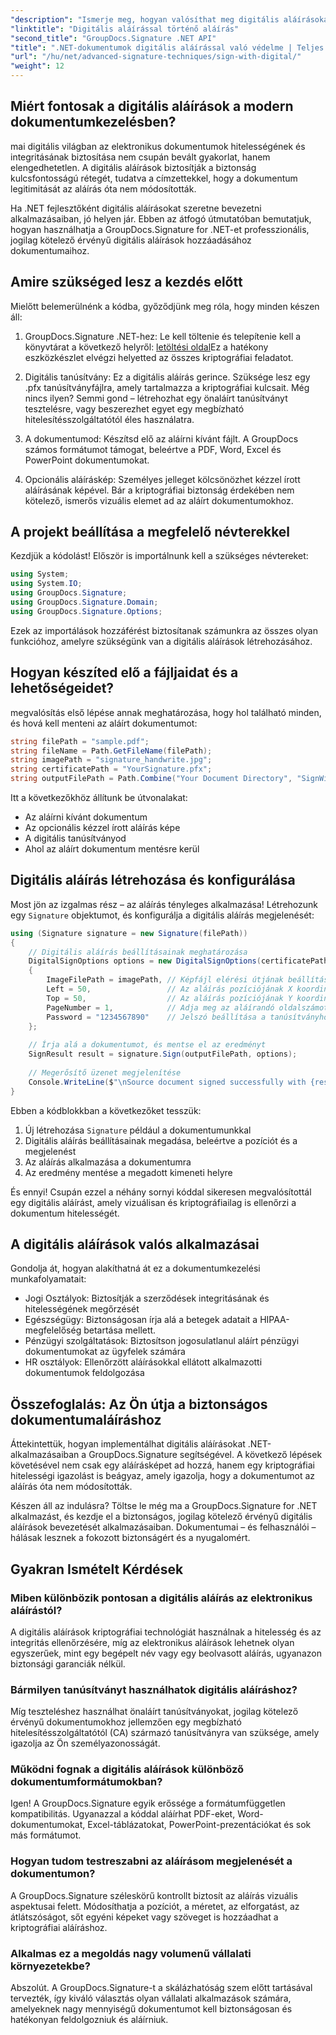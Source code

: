 ```yaml
---
"description": "Ismerje meg, hogyan valósíthat meg digitális aláírásokat .NET alkalmazásokban a GroupDocs.Signature használatával a dokumentumok biztonságának fokozása, a hitelesség biztosítása és a megfelelőségi követelmények teljesítése érdekében."
"linktitle": "Digitális aláírással történő aláírás"
"second_title": "GroupDocs.Signature .NET API"
"title": ".NET-dokumentumok digitális aláírással való védelme | Teljes útmutató"
"url": "/hu/net/advanced-signature-techniques/sign-with-digital/"
"weight": 12
---
```


## Miért fontosak a digitális aláírások a modern dokumentumkezelésben?

mai digitális világban az elektronikus dokumentumok hitelességének és integritásának biztosítása nem csupán bevált gyakorlat, hanem elengedhetetlen. A digitális aláírások biztosítják a biztonság kulcsfontosságú rétegét, tudatva a címzettekkel, hogy a dokumentum legitimitását az aláírás óta nem módosították.

Ha .NET fejlesztőként digitális aláírásokat szeretne bevezetni alkalmazásaiban, jó helyen jár. Ebben az átfogó útmutatóban bemutatjuk, hogyan használhatja a GroupDocs.Signature for .NET-et professzionális, jogilag kötelező érvényű digitális aláírások hozzáadásához dokumentumaihoz.

## Amire szükséged lesz a kezdés előtt

Mielőtt belemerülnénk a kódba, győződjünk meg róla, hogy minden készen áll:

1. GroupDocs.Signature .NET-hez: Le kell töltenie és telepítenie kell a könyvtárat a következő helyről: [letöltési oldal](https://releases.groupdocs.com/signature/net/)Ez a hatékony eszközkészlet elvégzi helyetted az összes kriptográfiai feladatot.

2. Digitális tanúsítvány: Ez a digitális aláírás gerince. Szüksége lesz egy .pfx tanúsítványfájlra, amely tartalmazza a kriptográfiai kulcsait. Még nincs ilyen? Semmi gond – létrehozhat egy önaláírt tanúsítványt tesztelésre, vagy beszerezhet egyet egy megbízható hitelesítésszolgáltatótól éles használatra.

3. A dokumentumod: Készítsd elő az aláírni kívánt fájlt. A GroupDocs számos formátumot támogat, beleértve a PDF, Word, Excel és PowerPoint dokumentumokat.

4. Opcionális aláíráskép: Személyes jelleget kölcsönözhet kézzel írott aláírásának képével. Bár a kriptográfiai biztonság érdekében nem kötelező, ismerős vizuális elemet ad az aláírt dokumentumokhoz.

## A projekt beállítása a megfelelő névterekkel

Kezdjük a kódolást! Először is importálnunk kell a szükséges névtereket:

```csharp
using System;
using System.IO;
using GroupDocs.Signature;
using GroupDocs.Signature.Domain;
using GroupDocs.Signature.Options;
```

Ezek az importálások hozzáférést biztosítanak számunkra az összes olyan funkcióhoz, amelyre szükségünk van a digitális aláírások létrehozásához.

## Hogyan készíted elő a fájljaidat és a lehetőségeidet?

megvalósítás első lépése annak meghatározása, hogy hol található minden, és hová kell menteni az aláírt dokumentumot:

```csharp
string filePath = "sample.pdf";
string fileName = Path.GetFileName(filePath);
string imagePath = "signature_handwrite.jpg";
string certificatePath = "YourSignature.pfx";
string outputFilePath = Path.Combine("Your Document Directory", "SignWithDigital", fileName);
```

Itt a következőkhöz állítunk be útvonalakat:
- Az aláírni kívánt dokumentum
- Az opcionális kézzel írott aláírás képe
- A digitális tanúsítványod
- Ahol az aláírt dokumentum mentésre kerül

## Digitális aláírás létrehozása és konfigurálása

Most jön az izgalmas rész – az aláírás tényleges alkalmazása! Létrehozunk egy `Signature` objektumot, és konfigurálja a digitális aláírás megjelenését:

```csharp
using (Signature signature = new Signature(filePath))
{
    // Digitális aláírás beállításainak meghatározása
    DigitalSignOptions options = new DigitalSignOptions(certificatePath)
    {
        ImageFilePath = imagePath, // Képfájl elérési útjának beállítása (opcionális)
        Left = 50,                 // Az aláírás pozíciójának X koordinátájának beállítása
        Top = 50,                  // Az aláírás pozíciójának Y koordinátájának beállítása
        PageNumber = 1,            // Adja meg az aláírandó oldalszámot
        Password = "1234567890"    // Jelszó beállítása a tanúsítványhoz (ha szükséges)
    };
    
    // Írja alá a dokumentumot, és mentse el az eredményt
    SignResult result = signature.Sign(outputFilePath, options);
    
    // Megerősítő üzenet megjelenítése
    Console.WriteLine($"\nSource document signed successfully with {result.Succeeded.Count} signature(s).\nFile saved at {outputFilePath}.");
}
```

Ebben a kódblokkban a következőket tesszük:
1. Új létrehozása `Signature` például a dokumentumunkkal
2. Digitális aláírás beállításainak megadása, beleértve a pozíciót és a megjelenést
3. Az aláírás alkalmazása a dokumentumra
4. Az eredmény mentése a megadott kimeneti helyre

És ennyi! Csupán ezzel a néhány sornyi kóddal sikeresen megvalósítottál egy digitális aláírást, amely vizuálisan és kriptográfiailag is ellenőrzi a dokumentum hitelességét.

## A digitális aláírások valós alkalmazásai

Gondolja át, hogyan alakíthatná át ez a dokumentumkezelési munkafolyamatait:

- Jogi Osztályok: Biztosítják a szerződések integritásának és hitelességének megőrzését
- Egészségügy: Biztonságosan írja alá a betegek adatait a HIPAA-megfelelőség betartása mellett.
- Pénzügyi szolgáltatások: Biztosítson jogosulatlanul aláírt pénzügyi dokumentumokat az ügyfelek számára
- HR osztályok: Ellenőrzött aláírásokkal ellátott alkalmazotti dokumentumok feldolgozása

## Összefoglalás: Az Ön útja a biztonságos dokumentumaláíráshoz

Áttekintettük, hogyan implementálhat digitális aláírásokat .NET-alkalmazásaiban a GroupDocs.Signature segítségével. A következő lépések követésével nem csak egy aláírásképet ad hozzá, hanem egy kriptográfiai hitelességi igazolást is beágyaz, amely igazolja, hogy a dokumentumot az aláírás óta nem módosították.

Készen áll az indulásra? Töltse le még ma a GroupDocs.Signature for .NET alkalmazást, és kezdje el a biztonságos, jogilag kötelező érvényű digitális aláírások bevezetését alkalmazásaiban. Dokumentumai – és felhasználói – hálásak lesznek a fokozott biztonságért és a nyugalomért.

## Gyakran Ismételt Kérdések

### Miben különbözik pontosan a digitális aláírás az elektronikus aláírástól?
A digitális aláírások kriptográfiai technológiát használnak a hitelesség és az integritás ellenőrzésére, míg az elektronikus aláírások lehetnek olyan egyszerűek, mint egy begépelt név vagy egy beolvasott aláírás, ugyanazon biztonsági garanciák nélkül.

### Bármilyen tanúsítványt használhatok digitális aláíráshoz?
Míg teszteléshez használhat önaláírt tanúsítványokat, jogilag kötelező érvényű dokumentumokhoz jellemzően egy megbízható hitelesítésszolgáltatótól (CA) származó tanúsítványra van szüksége, amely igazolja az Ön személyazonosságát.

### Működni fognak a digitális aláírások különböző dokumentumformátumokban?
Igen! A GroupDocs.Signature egyik erőssége a formátumfüggetlen kompatibilitás. Ugyanazzal a kóddal aláírhat PDF-eket, Word-dokumentumokat, Excel-táblázatokat, PowerPoint-prezentációkat és sok más formátumot.

### Hogyan tudom testreszabni az aláírásom megjelenését a dokumentumon?
A GroupDocs.Signature széleskörű kontrollt biztosít az aláírás vizuális aspektusai felett. Módosíthatja a pozíciót, a méretet, az elforgatást, az átlátszóságot, sőt egyéni képeket vagy szöveget is hozzáadhat a kriptográfiai aláíráshoz.

### Alkalmas ez a megoldás nagy volumenű vállalati környezetekbe?
Abszolút. A GroupDocs.Signature-t a skálázhatóság szem előtt tartásával tervezték, így kiváló választás olyan vállalati alkalmazások számára, amelyeknek nagy mennyiségű dokumentumot kell biztonságosan és hatékonyan feldolgozniuk és aláírniuk.